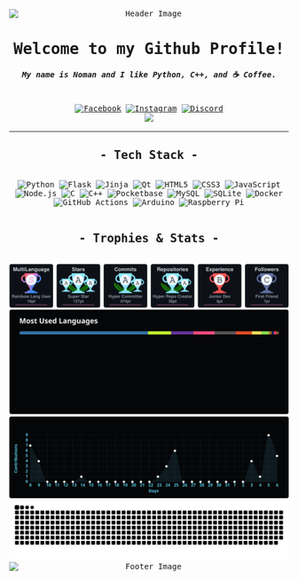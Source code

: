 <div align="center" style="text-align: center; font-family: monospace;">
  <div>
    <img src="https://capsule-render.vercel.app/api?type=waving&color=000000,ffffff,000000&height=250&section=header" alt="Header Image" style="min-width: 100%;">
    <h1>Welcome to my Github Profile!</h1>
    <h5>My name is Noman and I like Python, C++, and ☕ Coffee.</h5>
    <br>
    <a href="https://facebook.com/user.noman"><img src="https://img.shields.io/badge/Facebook-050608.svg?logo=Facebook&logoColor=white" alt="Facebook"></a>
    <a href="https://instagram.com/namon.mess"><img src="https://img.shields.io/badge/Instagram-050608.svg?logo=Instagram&logoColor=white" alt="Instagram"></a>
    <a href="https://discord.com/users/8gudbits"><img src="https://img.shields.io/badge/Discord-050608.svg?logo=discord&logoColor=white" alt="Discord"></a>
    <br>
    <a href="https://github.com/hehuapei/visitor-badge"><img src="https://visitor-badge.laobi.icu/badge?page_id=8gudbits.8gudbits&left_color=050608&right_color=050608&left_text=Guess%20what?%20You're%20visitor%20:"></a>
  </div>
  <hr>
  <div>
    <h2>- Tech Stack -</h2>
    <br>
    <img src="https://img.shields.io/badge/python-050608?style=for-the-badge&logo=python&logoColor=white" alt="Python">
    <img src="https://img.shields.io/badge/flask-050608.svg?style=for-the-badge&logo=flask&logoColor=white" alt="Flask">
    <img src="https://img.shields.io/badge/jinja-050608.svg?style=for-the-badge&logo=jinja&logoColor=white" alt="Jinja">
    <img src="https://img.shields.io/badge/Qt-050608.svg?style=for-the-badge&logo=Qt&logoColor=white" alt="Qt">
    <img src="https://img.shields.io/badge/html5-050608.svg?style=for-the-badge&logo=html5&logoColor=white" alt="HTML5">
    <img src="https://img.shields.io/badge/css3-050608.svg?style=for-the-badge&logo=css3&logoColor=white" alt="CSS3">
    <img src="https://img.shields.io/badge/javascript-050608.svg?style=for-the-badge&logo=javascript&logoColor=white" alt="JavaScript">
    <img src="https://img.shields.io/badge/node.js-050608?style=for-the-badge&logo=node.js&logoColor=white" alt="Node.js">
    <img src="https://img.shields.io/badge/c-050608.svg?style=for-the-badge&logo=c&logoColor=white" alt="C">
    <img src="https://img.shields.io/badge/c++-050608.svg?style=for-the-badge&logo=c%2B%2B&logoColor=white" alt="C++">
    <img src="https://img.shields.io/badge/pocketbase-050608.svg?style=for-the-badge&logo=Pocketbase&logoColor=white" alt="Pocketbase">
    <img src="https://img.shields.io/badge/mysql-050608.svg?style=for-the-badge&logo=mysql&logoColor=white" alt="MySQL">
    <img src="https://img.shields.io/badge/sqlite-050608.svg?style=for-the-badge&logo=sqlite&logoColor=white" alt="SQLite">
    <img src="https://img.shields.io/badge/docker-050608.svg?style=for-the-badge&logo=docker&logoColor=white" alt="Docker">
    <img src="https://img.shields.io/badge/github%20actions-050608.svg?style=for-the-badge&logo=githubactions&logoColor=white" alt="GitHub Actions">
    <img src="https://img.shields.io/badge/-Arduino-050608?style=for-the-badge&logo=Arduino&logoColor=white" alt="Arduino">
    <img src="https://img.shields.io/badge/-Raspberry_Pi-050608?style=for-the-badge&logo=Raspberry-Pi&logoColor=white" alt="Raspberry Pi">
  </div>
  <br>
  <div>
    <h2>- Trophies & Stats -</h2>
    <br>
    <a href="https://github.com/8gudbits?tab=repositories"><img style="min-width: 100%;" src="https://raw.githubusercontent.com/8gudbits/8gudbits/output/github-trophies.svg" alt="Trophies"></a>
    <br>
    <a href="https://github.com/8gudbits?tab=repositories"><img style="min-width: 100%;" src="https://raw.githubusercontent.com/8gudbits/8gudbits/output/top-languages.svg" alt="Top Languages"></a>
    <br>
    <a href="https://github.com/8gudbits"><img width="700px" src="https://raw.githubusercontent.com/8gudbits/8gudbits/output/activity-graph.svg" alt="Activity Graph"></a>
    <br>
    <picture>
      <source style="min-width: 100%;" media="(prefers-color-scheme: dark)" srcset="https://raw.githubusercontent.com/8gudbits/8gudbits/output/github-snake-dark.svg">
      <source style="min-width: 100%;" media="(prefers-color-scheme: light)" srcset="https://raw.githubusercontent.com/8gudbits/8gudbits/output/github-snake.svg">
      <img style="min-width: 100%;" src="https://raw.githubusercontent.com/8gudbits/8gudbits/output/github-snake.svg" alt="GitHub Snake">
    </picture>
  </div>
  <div>
    <img src="https://capsule-render.vercel.app/api?type=waving&color=000000,ffffff,000000&height=200&section=footer" alt="Footer Image" style="min-width: 100%;">
  </div>
</div>
